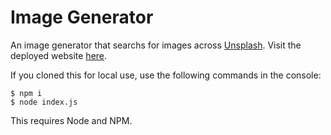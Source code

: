 # Image Generator

An image generator that searchs for images across [Unsplash](https://unsplash.com/). Visit the deployed website [here](https://image-generator-ew43.onrender.com/).

If you cloned this for local use, use the following commands in the console: 
```
$ npm i
$ node index.js
```
This requires Node and NPM.